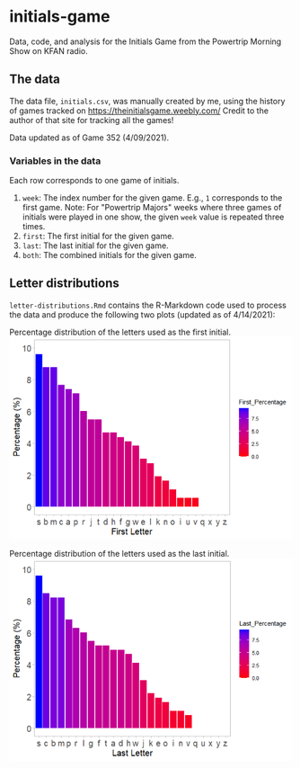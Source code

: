 # initials-game
Data, code, and analysis for the Initials Game from the Powertrip Morning Show on KFAN radio.

## The data
The data file, `initials.csv`, was manually created by me, using the history of games tracked on https://theinitialsgame.weebly.com/ Credit to the author of that site for tracking all the games!

Data updated as of Game 352 (4/09/2021).

### Variables in the data
Each row corresponds to one game of initials.
1. `week`: The index number for the given game. E.g., `1` corresponds to the first game. Note: For "Powertrip Majors" weeks where three games of initials were played in one show, the given `week` value is repeated three times.
2. `first`: The first initial for the given game.
3. `last`: The last initial for the given game.
4. `both`: The combined initials for the given game.


## Letter distributions
`letter-distributions.Rmd` contains the R-Markdown code used to process the data and produce the following two plots (updated as of 4/14/2021):

Percentage distribution of the letters used as the first initial.
![alt text](https://github.com/brown-jm/initials-game/blob/main/plots/first-letter-percentage.png?raw=true)



Percentage distribution of the letters used as the last initial.
![alt text](https://github.com/brown-jm/initials-game/blob/main/plots/last-letter-percentage.png?raw=true)
